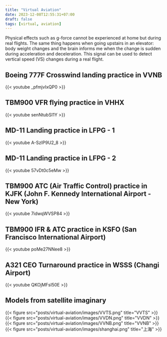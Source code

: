 ```yaml
---
title: "Virtual Aviation"
date: 2023-12-08T12:55:31+07:00
draft: false
tags: [virtual, aviation]
---
```


Physical effects such as g-force cannot be experienced at home but during real flights. The same thing happens when going upstairs in an elevator: body weight changes and the brain informs me when the change is sudden during acceleration and deceleration. This signal can be used to detect vertical speed (VS) changes during a real flight.

## Boeing 777F Crosswind landing practice in VVNB
{{< youtube _pfmjvIxQP0 >}}

## TBM900 VFR flying practice in VHHX
{{< youtube senNtubSI1Y >}}

## MD-11 Landing practice in LFPG - 1
{{< youtube A-SzIP9U2_8 >}}

## MD-11 Landing practice in LFPG - 2
{{< youtube 57vDt0c5eMw >}}

## TBM900 ATC (Air Traffic Control) practice in KJFK (John F. Kennedy International Airport - New York)
{{< youtube 7idwqWVSP84 >}}

## TBM900 IFR & ATC practice in KSFO (San Francisco International Airport)
{{< youtube poMe27NNee8 >}}

## A321 CEO Turnaround practice in WSSS (Changi Airport)
{{< youtube QKOjMFsI50E >}}

## Models from satellite imaginary
{{< figure src="posts/virtual-aviation/images/VVTS.png" title="VVTS" >}}
{{< figure src="posts/virtual-aviation/images/VVDN.png" title="VVDN" >}}
{{< figure src="posts/virtual-aviation/images/VVNB.png" title="VVNB" >}}
{{< figure src="posts/virtual-aviation/images/shanghai.png" title="上海" >}}